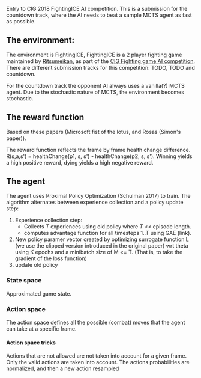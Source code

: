 Entry to CIG 2018 FightingICE AI competition. This is a submission for the countdown track, where the AI needs to beat a sample MCTS agent as fast as possible.

## The environment:

The environment is FightingICE, FightingICE is a 2 player fighting game maintained by [Ritsumeikan](http://en.ritsumei.ac.jp/), as part of the [CIG Fighting game AI competition](http://www.ice.ci.ritsumei.ac.jp/~ftgaic/). There are different submission tracks for this competition: TODO, TODO and countdown.

For the countdown track the opponent AI always uses a vanilla(?) MCTS agent. Due to the stochastic nature of MCTS, the environment becomes stochastic.

## The reward function

Based on these papers (Microsoft fist of the lotus, and Rosas (Simon's paper)).

The reward function reflects the frame by frame health change difference. R(s,a,s') = healthChange(p1, s, s') - healthChange(p2, s, s').
Winning yields a high positive reward, dying yields a high negative reward.

## The agent

The agent uses Proximal Policy Optimization (Schulman 2017) to train. The algorithm alternates between experience collection and a policy update step:

1. Experience collection step:
    + Collects *T* experiences using old policy where *T* << episode length.
    + computes advantage function for all timesteps 1..T using GAE (link).
2. New policy paramer vector created by optimizing surrogate function L (we use the clipped version introduced in the original paper) wrt theta using K epochs and a minibatch size of M <= T. (That is, to take the gradient of the loss function)
3. update old policy 

### State space
Approximated game state.

### Action space
The action space defines all the possible (combat) moves that the agent can take at a specific frame.

#### Action space tricks
Actions that are not allowed are not taken into account for a given frame. Only the valid actions are taken into account. The actions probabilities are normalized, and then a new action resampled
